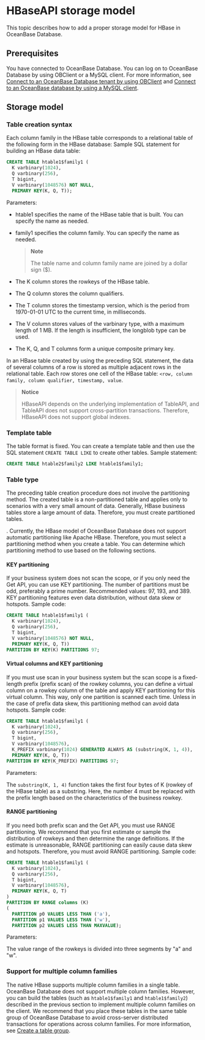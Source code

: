# HBaseAPI storage model

This topic describes how to add a proper storage model for HBase in OceanBase Database. 

## Prerequisites

You have connected to OceanBase Database.
You can log on to OceanBase Database by using OBClient or a MySQL client. For more information, see [Connect to an OceanBase Database tenant by using OBClient](../../../300.develop/100.application-development-of-mysql-mode/100.database-connection-with-client-of-mysql-mode/300.connect-to-an-oceanbase-tenant-by-using-obclient-of-mysql-mode.md) and [Connect to an OceanBase database by using a MySQL client](../../../300.develop/100.application-development-of-mysql-mode/100.database-connection-with-client-of-mysql-mode/200.connect-to-an-oceanbase-tenant-by-using-a-mysql-client-of-mysql-mode.md). 

## Storage model

### Table creation syntax

Each column family in the HBase table corresponds to a relational table of the following form in the HBase database: Sample SQL statement for building an HBase data table:

```SQL
CREATE TABLE htable1$family1 (
  K varbinary(1024),
  Q varbinary(256),
  T bigint,
  V varbinary(1048576) NOT NULL,
  PRIMARY KEY(K, Q, T));
```

Parameters:

+ htable1 specifies the name of the HBase table that is built. You can specify the name as needed. 
+ family1 specifies the column family. You can specify the name as needed. 

   > **Note**
   >
   > The table name and column family name are joined by a dollar sign ($). 

+ The K column stores the rowkeys of the HBase table. 
+ The Q column stores the column qualifiers. 
+ The T column stores the timestamp version, which is the period from 1970-01-01 UTC to the current time, in milliseconds. 
+ The V column stores values of the varbinary type, with a maximum length of 1 MB. If the length is insufficient, the longblob type can be used. 
+ The K, Q, and T columns form a unique composite primary key. 

In an HBase table created by using the preceding SQL statement, the data of several columns of a row is stored as multiple adjacent rows in the relational table. Each row stores one cell of the HBase table: `<row, column family, column qualifier, timestamp, value`.

> **Notice**
>
> HBaseAPI depends on the underlying implementation of TableAPI, and TableAPI does not support cross-partition transactions. Therefore, HBaseAPI does not support global indexes. 

### Template table

The table format is fixed. You can create a template table and then use the SQL statement `CREATE TABLE LIKE` to create other tables. Sample statement:

```SQL
CREATE TABLE htable2$family2 LIKE htable1$family1;
```

### Table type

The preceding table creation procedure does not involve the partitioning method. The created table is a non-partitioned table and applies only to scenarios with a very small amount of data. Generally, HBase business tables store a large amount of data. Therefore, you must create partitioned tables.  
<!-- [Partitioned tables](../../100.oceanbase-database-concepts/400.database-objects/200.database-objects-of-mysql-mode/200.table-of-mysql-mode/600.partition-table-of-mysql-mode.md)  -->. Currently, the HBase model of OceanBase Database does not support automatic partitioning like Apache HBase. Therefore, you must select a partitioning method when you create a table. You can determine which partitioning method to use based on the following sections.

#### KEY partitioning

If your business system does not scan the scope, or if you only need the Get API, you can use KEY partitioning. The number of partitions must be odd, preferably a prime number. Recommended values: 97, 193, and 389. KEY partitioning features even data distribution, without data skew or hotspots. Sample code:

```SQL
CREATE TABLE htable1$family1 (
  K varbinary(1024),
  Q varbinary(256),
  T bigint,
  V varbinary(1048576) NOT NULL,
  PRIMARY KEY(K, Q, T))
PARTITION BY KEY(K) PARTITIONS 97;
```

#### Virtual columns and KEY partitioning

If you must use scan in your business system but the scan scope is a fixed-length prefix (prefix scan) of the rowkey columns, you can define a virtual column on a rowkey column of the table and apply KEY partitioning for this virtual column. This way, only one partition is scanned each time. Unless in the case of prefix data skew, this partitioning method can avoid data hotspots. Sample code:

```SQL
CREATE TABLE htable1$family1 (
  K varbinary(1024),  
  Q varbinary(256),
  T bigint,
  V varbinary(1048576),
  K_PREFIX varbinary(1024) GENERATED ALWAYS AS (substring(K, 1, 4)),
  PRIMARY KEY(K, Q, T))
PARTITION BY KEY(K_PREFIX) PARTITIONS 97;
```

Parameters:

The `substring(K, 1, 4)` function takes the first four bytes of K (rowkey of the HBase table) as a substring. Here, the number 4 must be replaced with the prefix length based on the characteristics of the business rowkey. 

#### RANGE partitioning

If you need both prefix scan and the Get API, you must use RANGE partitioning. We recommend that you first estimate or sample the distribution of rowkeys and then determine the range definitions. If the estimate is unreasonable, RANGE partitioning can easily cause data skew and hotspots. Therefore, you must avoid RANGE partitioning. Sample code:

```SQL
CREATE TABLE htable1$family1 (
  K varbinary(1024),
  Q varbinary(256),
  T bigint,
  V varbinary(1048576),
  PRIMARY KEY(K, Q, T)
)
PARTITION BY RANGE columns (K)
(
  PARTITION p0 VALUES LESS THAN ('a'),
  PARTITION p1 VALUES LESS THAN ('w'),
  PARTITION p2 VALUES LESS THAN MAXVALUE);
```

Parameters:

The value range of the rowkeys is divided into three segments by "a" and "w". 

### Support for multiple column families

The native HBase supports multiple column families in a single table. OceanBase Database does not support multiple column families. However, you can build the tables (such as `htable1$family1` and `htable1$family2`) described in the previous section to implement multiple column families on the client. We recommend that you place these tables in the same table group of OceanBase Database to avoid cross-server distributed transactions for operations across column families. For more information, see [Create a table group](../100.sql-syntax/200.common-tenant-of-mysql-mode/600.sql-statement-of-mysql-mode/2700.create-tablegroup-of-mysql-mode.md). 
